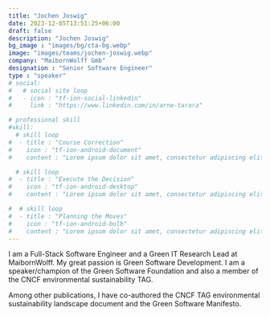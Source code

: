 ```yaml
---
title: "Jochen Joswig"
date: 2023-12-05T13:51:25+06:00
draft: false
description: "Jochen Joswig"
bg_image : "images/bg/cta-bg.webp"
image: "images/teams/jochen-joswig.webp"
company: "MaibornWolff Gmb"
designation : "Senior Software Engineer"
type : "speaker"
# social:
#   # social site loop
#   - icon : "tf-ion-social-linkedin"
#     link : "https://www.linkedin.com/in/arne-tarara"

# professional skill
#skill:
  # skill loop
#  - title : "Course Correction"
#    icon : "tf-ion-android-document"
#    content : "Lorem ipsum dolor sit amet, consectetur adipiscing elit. Morbi hendrerit elit turpis, a porttitor tellus sollicitudin at."

  # skill loop
#  - title : "Execute the Decision"
#    icon : "tf-ion-android-desktop"
#    content : "Lorem ipsum dolor sit amet, consectetur adipiscing elit. Morbi hendrerit elit turpis, a porttitor tellus sollicitudin at."

#  # skill loop
#  - title : "Planning the Moves"
#    icon : "tf-ion-android-bulb"
#    content : "Lorem ipsum dolor sit amet, consectetur adipiscing elit. Morbi hendrerit elit #turpis, a porttitor tellus sollicitudin at."
---
```


I am a Full-Stack Software Engineer and a Green IT Research Lead at MaibornWolff. My great passion is Green Software Development. I am a speaker/champion of the Green Software Foundation and also a member of the CNCF environmental sustainability TAG. 

Among other publications, I have co-authored the CNCF TAG environmental sustainability landscape document and the Green Software Manifesto.
